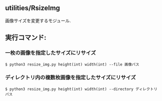 ## utilities/RsizeImg
画像サイズを変更するモジュール.

## 実行コマンド:
### 一枚の画像を指定したサイズにリサイズ 
```
$ python3 resize_img.py height(int) width(int) --file 画像パス
```
### ディレクトリ内の複数枚画像を指定したサイズにリサイズ
```
$ python3 resize_img.py height(int) width(int) --directory ディレクトリパス
```
